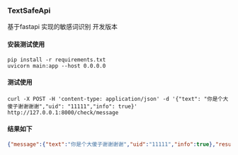 ### TextSafeApi

基于fastapi 实现的敏感词识别 开发版本

#### 安装测试使用
```shell
pip install -r requirements.txt
uvicorn main:app --host 0.0.0.0
```

#### 测试使用
```shell
curl -X POST -H 'content-type: application/json' -d '{"text": "你是个大傻子谢谢谢谢","uid": "11111","info": true}' http://127.0.0.1:8000/check/message
```
#### 结果如下
```json
{"message":{"text":"你是个大傻子谢谢谢谢","uid":"11111","info":true},"result":[[4,"傻子","wfc"]],"block":true}
```